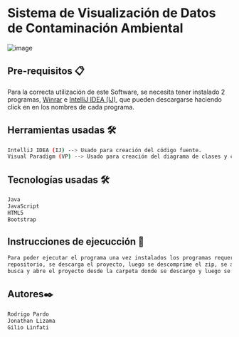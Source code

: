 # Sistema de Visualización de Datos de Contaminación Ambiental

![image](https://user-images.githubusercontent.com/43256414/75900967-8d3e7f80-5e1c-11ea-9055-64c50543a1a7.png)


## Pre-requisitos 📋



Para la correcta utilización de este Software, se necesita tener instalado 2 programas, [Winrar](https://www.winrar.es/descargas) e [IntelliJ IDEA (IJ)](https://www.jetbrains.com/es-es/idea/download/#section=windows), que pueden descargarse haciendo click en en los nombres de cada programa.


## Herramientas usadas 🛠️

```bash
IntelliJ IDEA (IJ) --> Usado para creación del código fuente.
Visual Paradigm (VP) --> Usado para creación del diagrama de clases y casos de uso.

```

## Tecnologías usadas 🛠️

```bash
Java
JavaScript
HTML5
Bootstrap

```


## Instrucciones de ejecucción 📄

```bash
Para poder ejecutar el programa una vez instalados los programas requeridos, se va a la carpeta principal del 
repositorio, se descarga el proyecto, luego se descomprime el zip, se abre IJ, desde la interfaz de usuario se
busca y abre el proyecto desde la carpeta donde se descargo y luego se ejecuta el proyecto.

```


## Autores✒️

```bash
Rodrigo Pardo
Jonathan Lizama
Gilio Linfati
```
